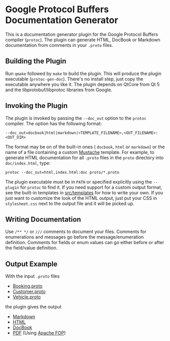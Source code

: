 # Google Protocol Buffers<br>Documentation Generator

This is a documentation generator plugin for the Google Protocol
Buffers compiler (`protoc`). The plugin can generate HTML, DocBook
or Markdown documentation from comments in your `.proto` files.

## Building the Plugin

Run `qmake` followed by `make` to build the plugin. This will
produce the plugin executable (`protoc-gen-doc`). There's no
install step, just copy the executable anywhere you like it.
The plugin depends on QtCore from Qt 5 and the libprotobuf/libprotoc
libraries from Google.

## Invoking the Plugin

The plugin is invoked by passing the `--doc_out` option to the
`protoc` compiler. The option has the following format:

    --doc_out=docbook|html|markdown|<TEMPLATE_FILENAME>,<OUT_FILENAME>:<OUT_DIR>

The format may be on of the built-in ones ( `docbook`, `html` or
`markdown`) or the name of a file containing a custom
[Mustache][mustache] template. For example, to generate HTML
documentation for all `.proto` files in the `proto` directory into
`doc/index.html`, type:

    protoc --doc_out=html,index.html:doc proto/*.proto

The plugin executable must be in `PATH` or specified explicitly
using the `--plugin` for `protoc` to find it. If you need support
for a custom output format, see the built-in templates in
[src/templates](src/templates) for how to write your own. If you
just want to customize the look of the HTML output, just put your
CSS in `stylesheet.css` next to the output file and it will be
picked up.

## Writing Documentation

Use `/** */` or `///` comments to document your files. Comments
for enumerations and messages go before the message/enumeration
definition. Comments for fields or enum values can go either
before or after the field/value definition.

## Output Example

With the input `.proto` files

* [Booking.proto](examples/proto/Booking.proto)
* [Customer.proto](examples/proto/Customer.proto)
* [Vehicle.proto](examples/proto/Vehicle.proto)

the plugin gives the output

* [Markdown](examples/doc/example.md)
* [HTML][html_preview]
* [DocBook](examples/doc/example.docbook)
* [PDF](examples/doc/example.pdf?raw=true) (Using [Apache FOP][fop])


[mustache]: http://mustache.github.io/ "Mustache - Logic-less templates"
[fop]: http://xmlgraphics.apache.org/fop/ "Apache™ FOP (Formatting Objects Processor)"
[html_preview]: https://rawgit.com/estan/protoc-gen-doc/master/examples/doc/example.html "HTML Example Output"
